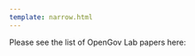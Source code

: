 ```yaml
---
template: narrow.html
---
```


Please see the list of OpenGov Lab papers here:

<div id="bibbase_papers" markdown></div>

<script src="https://bibbase.org/show?bib=https://bibbase.org/f/4PA4MkKgfgp63Wh7N/opengov_pubs%20(1).bib&commas=true&noBootstrap=1" markdown></script>
